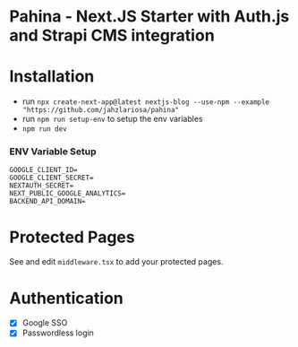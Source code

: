 # Pahina - Next.JS Starter with Auth.js and Strapi CMS integration

# Installation
* run `npx create-next-app@latest nextjs-blog --use-npm --example "https://github.com/jahzlariosa/pahina"`
* run `npm run setup-env` to setup the env variables
* `npm run dev`

### ENV Variable Setup
```
GOOGLE_CLIENT_ID=
GOOGLE_CLIENT_SECRET=
NEXTAUTH_SECRET=
NEXT_PUBLIC_GOOGLE_ANALYTICS=
BACKEND_API_DOMAIN=
```

# Protected Pages
See and edit `middleware.tsx` to add your protected pages.

# Authentication
- [x] Google SSO
- [x] Passwordless login